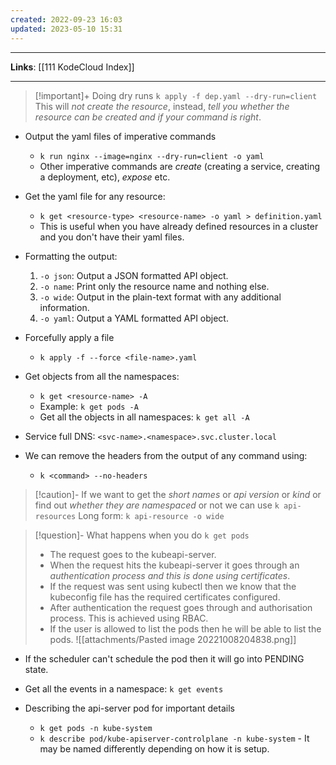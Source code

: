 ```yaml
---
created: 2022-09-23 16:03
updated: 2023-05-10 15:31
---
```

---
**Links**: [[111 KodeCloud Index]]

---
> [!important]+ Doing dry runs
> `k apply -f dep.yaml --dry-run=client`
> This will *not create the resource*, instead, *tell you whether the resource can be created and if your command is right*.

- Output the yaml files of imperative commands
	- `k run nginx --image=nginx --dry-run=client -o yaml`
	- Other imperative commands are *create* (creating a service, creating a deployment, etc), *expose* etc.

- Get the yaml file for any resource:
	- `k get <resource-type> <resource-name> -o yaml > definition.yaml`
	- This is useful when you have already defined resources in a cluster and you don't have their yaml files.

- Formatting the output:
	1.  `-o json`: Output a JSON formatted API object.
	2.  `-o name`: Print only the resource name and nothing else.
	3.  `-o wide`: Output in the plain-text format with any additional information.
	4.  `-o yaml`: Output a YAML formatted API object.

- Forcefully apply a file 
	- `k apply -f --force <file-name>.yaml`

- Get objects from all the namespaces:
	- `k get <resource-name> -A`
	- Example: `k get pods -A`
	- Get all the objects in all namespaces: `k get all -A `

- Service full DNS: `<svc-name>.<namespace>.svc.cluster.local`
- We can remove the headers from the output of any command using: 
	- `k <command> --no-headers`

> [!caution]- If we want to get the *short names* or *api version* or *kind* or find out *whether they are namespaced* or not we can use `k api-resources`
> Long form: `k api-resource -o wide`

> [!question]- What happens when you do `k get pods`
> - The request goes to the kubeapi-server.
> - When the request hits the kubeapi-server it goes through an *authentication process and this is done using certificates*.
> - If the request was sent using kubectl then we know that the kubeconfig file has the required certificates configured.
> - After authentication the request goes through and authorisation process. This is achieved using RBAC. 
> - If the user is allowed to list the pods then he will be able to list the pods.
> ![[attachments/Pasted image 20221008204838.png]]

- If the scheduler can't schedule the pod then it will go into PENDING state.

- Get all the events in a namespace: `k get events`
- Describing the api-server pod for important details
	- `k get pods -n kube-system`
	- `k describe pod/kube-apiserver-controlplane -n kube-system` - It may be named differently depending on how it is setup.